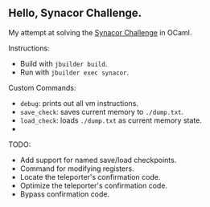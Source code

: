 ## Hello, Synacor Challenge.

My attempt at solving the [Synacor Challenge](https://challenge.synacor.com) in OCaml.

Instructions:
- Build with `jbuilder build`.
- Run with `jbuilder exec synacor`.

Custom Commands:
- `debug`: prints out all vm instructions.
- `save_check`: saves current memory to `./dump.txt`.
- `load_check`: loads `./dump.txt` as current memory state.
-

TODO:
- Add support for named save/load checkpoints.
- Command for modifying registers.
- Locate the teleporter's confirmation code.
- Optimize the teleporter's confirmation code.
- Bypass confirmation code.
